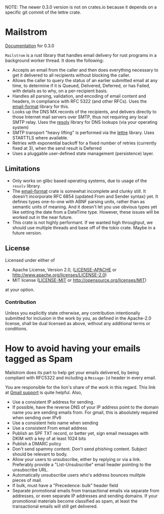 NOTE: The newer 0.3.0 version is not on crates.io because it depends on a
      specific git commit of the lettre crate.

# Mailstrom

[Documentation](https://mikedilger.github.io/mailstrom) for 0.3.0

`Mailstrom` is a rust library that handles email delivery for rust programs in a
background worker thread.  It does the following:

 * Accepts an email from the caller and then does everything necessary to get it
   delivered to all recipients without blocking the caller.
 * Allows the caller to query the status of an earlier submitted email at any time,
   to determine if it is Queued, Delivered, Deferred, or has Failed, with details
   as to why, on a per-recipient basis.
 * Handles all parsing, validation, and encoding of email content and headers,
   in compliance with RFC 5322 (and other RFCs).  Uses the
   [email-format](https://github.com/mikedilger/email-format) library for this.
 * Looks up the DNS MX records of the recipients, and delivers directly to those Internet
   mail servers over SMTP, thus not requiring any local SMTP relay.  Uses the
   [resolv](https://github.com/mikedilger/resolv-rs) library for DNS lookups (via your
   operating system)
 * SMTP transport "heavy lifting" is performed via the [lettre](https://github.com/lettre/lettre)
   library.  Uses STARTTLS where available.
 * Retries with exponential backoff for a fixed number of retries (currently fixed at 3),
   when the send result is Deferred
 * Uses a pluggable user-defined state management (persistence) layer.

## Limitations

 * Only works on glibc based operating systems, due to usage of the `resolv` library.
 * The [email-format](https://github.com/mikedilger/email-format) crate is somewhat incomplete
   and clunky still.  It doesn't incorporate RFC 6854 (updated From and Sender syntax) yet.
   It defines types one-to-one with ABNF parsing units, rather than as semantic units of meaning.
   And it doesn't let you use obvious types yet like setting the date from a DateTime type.
   However, these issues will be worked out in the near future.
 * This crate is not highly performant. If we wanted high throughput, we should use multiple
   threads and base off of the tokio crate. Maybe in a future version.

## License

Licensed under either of

 * Apache License, Version 2.0, ([LICENSE-APACHE](LICENSE-APACHE) or http://www.apache.org/licenses/LICENSE-2.0)
 * MIT license ([LICENSE-MIT](LICENSE-MIT) or http://opensource.org/licenses/MIT)

at your option.

### Contribution

Unless you explicitly state otherwise, any contribution intentionally submitted
for inclusion in the work by you, as defined in the Apache-2.0 license, shall
be dual licensed as above, without any additional terms or conditions.

# How to avoid having your emails tagged as Spam

Mailstrom does its part to help get your emails delivered, by being compliant with RFC5322
and including a `Message-Id` header in every email.

You are responsible for the lion's share of the work in this regard.  This link at
[Gmail support](https://support.google.com/mail/answer/81126?hl=en&vid=0-289374121815-1481666526430)
is quite helpful. Also,

 * Use a consistent IP address for sending.
 * If possible, have the reverse DNS of your IP address point to the domain name you are
   sending emails from.  For gmail, this is absolutely required when sending over IPv6
 * Use a consistent helo name when sending
 * Use a consistent From email address
 * Publish an SPF TXT record, or better yet, sign email messages with DKIM with a key of at
   least 1024 bits
 * Publish a DMARC policy
 * Don't send spammy content. Don't send phishing content. Subject should be relevant to body.
 * Allow your users to unsubscribe, either by replying or via a link.
   Preferably provide a "List-Unsubscribe" email header pointing to the unsubscribe URL.
 * Automatically unsubscribe users who's address bounces mulitple pieces of mail.
 * If bulk, must have a "Precedence: bulk" header field
 * Separate promotional emails from transactional emails via separate from addresses, or
   even separate IP addresses and sending domains. If your promotional materials become
   classified as spam, at least the transactional emails will still get delivered.
